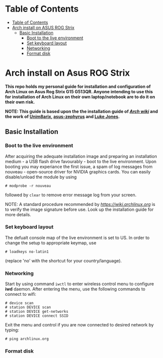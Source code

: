 # Table of Contents 
- [Table of Contents](#table-of-contents)
- [Arch install on ASUS ROG Strix](#arch-install-on-asus-rog-strix) 
  - [Basic Installation](#basic-installation)
    - [Boot to the live environment](#boot-to-the-live-environment)
    - [Set keyboard layout](#set-keyboard-layout)
    - [Networking](#networking)
    - [Format disk](#format-disk)


# Arch install on Asus ROG Strix  

**This repo holds my personal guide for installation and configuration of Arch Linux on Asus Rog Strix G15 G513QR. Anyone intending to use this for installation of Arch Linux on their own laptop/notebook are to do it on their own risk.**

**NOTE: This guide is based upon the the installation guide of *[Arch wiki](https://wiki.archlinux.org/title/installation_guide)* and the work of [Unim8arix](https://github.com/Unim8trix/G14Arch), [asus-zephyrus](https://github.com/asus-zephyrus/archinstall) and [Luke Jones](https://asus-linux.org/).**

## Basic Installation

### Boot to the live environment
After acquiring the adequate installation image and preparing an installation medium - a USB flash drive favourably - boot to the live environment. Upon booting you may experiance the first issue, a spam of log messages from nouveau - open-source  driver for NVIDIA graphics cards. You can easily disable/unload the module by using 
```
# modprobe -r nouveau
```
followed by `clear` to remove error message log from your screen. 

NOTE: A standard procedure recommended by *https://wiki.archlinux.org* is to verify the image signature before use. Look up the installation guide for more details.

### Set keyboard layout
The defualt console map of the live environment is set to US. In order to change the setup to appropriate keymap, use 
```
# loadkeys no-latin1
```
(replace 'no' with the shortcut for your country/language). 

### Networking
Start by using command `iwctl` to enter wireless control menu to configure **iwd** daemon. After entering the menu, use the following commands to connect to wifi: 
```
# device scan 
# station DEVICE scan 
# station DEVICE get-networks
# station DEVICE connect SSID
```
Exit the menu and control if you are now connected to desired network by typing: 
```
# ping archlinux.org 
```


### Format disk





